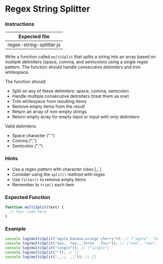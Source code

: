 # Regex String Splitter

### Instructions

| Expected file        |
| -------------------- |
| regex-string-splitter.js   |

Write a function called `multiSplit` that splits a string into an array based on multiple delimiters (space, comma, and semicolon) using a single regex pattern. The function should handle consecutive delimiters and trim whitespace.

The function should:

- Split on any of these delimiters: space, comma, semicolon
- Handle multiple consecutive delimiters (treat them as one)
- Trim whitespace from resulting items
- Remove empty items from the result
- Return an array of non-empty strings
- Return empty array for empty input or input with only delimiters

Valid delimiters:

- Space character (" ")
- Comma (",")
- Semicolon (";")

### Hints

- Use a regex pattern with character class [,; ]
- Consider using the `split()` method with regex
- Use `filter()` to remove empty items
- Remember to `trim()` each item

### Expected Function

```js
function multiSplit(text) {
  // Your code here
}
```

### Example

```js
console.log(multiSplit("apple,banana;orange cherry")); // ["apple", "banana", "orange", "cherry"]
console.log(multiSplit("one;  two,,,three   four")); // ["one", "two", "three", "four"]
console.log(multiSplit("single")); // ["single"]
console.log(multiSplit("")); // []
console.log(multiSplit(",,;;  ,,")); // []
```
